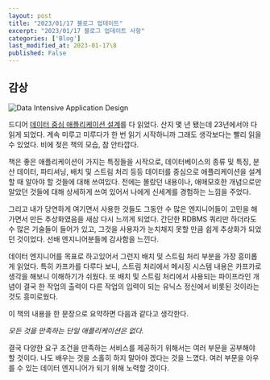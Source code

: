 ```yaml
---
layout: post
title: "2023/01/17 블로그 업데이트"
excerpt: "2023/01/17 블로그 업데이트 사항"
categories: ['Blog']
last_modified_at: 2023-01-17\8
published: False
---
```


## 감상

![Data Intensive Application Design](/de-note/assets/images/14th/data_intensive.jpg)

드디어 [데이터 중심 애플리케이션 설계](https://product.kyobobook.co.kr/detail/S000001766328)를 다 읽었다. 산지 몇 년 됐는데 23년에서야 다 읽게 되었다. 계속 미루고 미루다가 한 번 읽기 시작하니까 그래도 생각보다는 빨리 읽을 수 있었다. 비에 젖은 책의 모습, 참 안타깝다.

책은 좋은 애플리케이션이 가지는 특징들을 시작으로, 데이터베이스의 종류 및 특징, 분산 데이터, 파티셔닝, 배치 및 스트림 처리 등등 데이터를 중심으로 애플리케이션을 설계할 때 알아야 할 것들에 대해 쓰여있다. 전에는 몰랐던 내용이나, 애매모호한 개념으로만 알았던 것들에 대해 상세하게 쓰여 있어서 나에게 신세계를 경험하는 느낌을 주었다.

그리고 내가 당연하게 여기면서 사용한 것들도 그동안 수 많은 엔지니어들이 고민을 해가면서 만든 추상화였음을 새삼 다시 느끼게 되었다. 간단한 RDBMS 쿼리만 하더라도 수 많은 기술들이 들어가 있고, 그것을 사용자가 눈치채지 못할 만큼 쉽게 추상화가 되었던 것이었다. 선배 엔지니어분들께 감사함을 느낀다.

데이터 엔지니어를 목표로 하고있어서 그런지 배치 및 스트림 처리 부분을 가장 흥미롭게 읽었다. 특히 카프카를 다루다 보니, 스트림 처리에서 메시징 시스템 내용은 카프카로 생각을 해보니 이해하기가 쉬웠다. 또 배치 및 스트림 처리에서 사용되는 파이프라인 개념이 결국 한 작업의 출력이 다른 작업의 입력이 되는 유닉스 정신에서 비롯된 것이라는 것도 흥미로웠다.

이 책의 내용을 한 문장으로 요약하면 다음과 같다고 생각한다.

_모든 것을 만족하는 단일 애플리케이션은 없다._

결국 다양한 요구 조건을 만족하는 서비스를 제공하기 위해서는 여러 부문을 공부해야 할 것이다. 나도 배우는 것을 소홀히 하지 말아야 겠다는 것을 느꼈다. 여러 부문을 아우를 수 있는 데이터 엔지니어가 되기 위해 노력할 것이다.